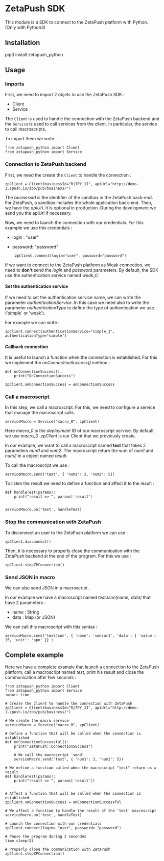 ﻿# ZetaPush SDK #

This module is a SDK to connect to the ZetaPush platform with Python. (Only with Python3)

## Installation

pip3 install zetapush_python

## Usage

### Imports

First, we need to import 2 objets to use the ZetaPush SDK :

 - Client
 - Service

The `Client` is used to handle the connection with the ZetaPush backend and the `Service` is used to call services from the client. In particular, the service to call macroscripts.

To import them we write :

	from zetapush_python import Client
	from zetapush_python import Service
	

### Connection to ZetaPush backend

First, we need the create the `Client` to handle the connection :

	zpClient = Client(businessId="Rj7PY_1I", apiUrl="http://demo-1.zpush.io/zbo/pub/business/")

	
The *businessId* is the identifier of the sandbox in the ZetaPush back-end. For ZetaPush, a sandbox includes the whole application back-end. Then, we have the *apiUrl*. It is optional in production. During the development we send you the apiUrl if necessary.

Now, we need to launch the connection with our credentials. For this example we use this credentials :

 - login : "user"
 - password: "password"

		zpClient.connect(login="user", password="password")

If we want to connect to the ZetaPush platform as Weak connection, we need to **don't** send the *login* and *password* parameters. By default, the SDK use the authentication service named *weak_0*.

#### Set the authentication service

If we need to set the authentication service name, we can write the parameter *authenticationService*. In this case we need also to write the parameter *authenticationType* to define the type of authentication we use. ('simple' or 'weak').

For example we can write :

	zpClient.connect(authenticationService="simple_1", authenticationType="simple")

#### Callback connection

It is useful to launch a function when the connection is established.
For this we implement the *onConnectionSuccess()* method :

	
	def onConnectionSuccess():
		print("OnConnectionSuccess")
	
	zpClient.onConnectionSuccess = onConnectionSuccess



### Call a macroscript

In this step, we call a macroscript. For this, we need to configure a service that manage the macroscript calls.

	serviceMacro = Service("macro_0", zpClient)

Here *macro_0* is the *deployment ID* of our macroscript service. By default we use *macro_0*.
*zpClient* is our Client that we previously create.

In our example, we want to call a macroscript named **test** that takes 2 parameters *num1* and *num2*. The macroscript return the sum of *num1* and *num2* in a object named *result*.

To call the macroscript we use :
	
	serviceMacro.send('test', { 'num1': 3, 'num2': 5})

To listen the result we need to define a function and affect it to the result :

	
	def handleTest(params):
		print("result => ", params['result']

	
	serviceMacro.on('test', handleTest)



### Stop the communication with ZetaPush

To disconnect an user to the ZetaPush platform we can use :

	zpClient.disconnect()

Then, it is necessary to properly close the communication with the ZetaPush backend at the end of the program. For this we use :

	zpClient.stopZPConnection()

### Send JSON in macro

We can also send JSON in a macroscript.

In our example we have a macroscript named *testJson(name, data)* that have 2 parameters :

 - name : String
 - data : Map (or JSON)

We can call this macroscript with this syntax :

	
	serviceMacro.send('testJson', { 'name': 'sensor1', 'data': { 'value': 15, 'unit': 'ppm' }} )
	

## Complete example


Here we have a complete example that launch a connection to the ZetaPush platform, call a macroscript named *test*, print his result and close the communication after few seconds :


	from zetapush_python import Client
	from zetapush_python import Service
	import time
	
	# Create the Client to handle the connection with ZetaPush 
	zpClient = Client(businessId="Rj7PY_1I", apiUrl="http://demo-1.zpush.io/zbo/pub/business/")
	
	# We create the macro service
	serviceMacro = Service("macro_0", zpClient)
	
	# Define a function that will be called when the connection is established
	def onConnectionSuccessful():
	    print("ZetaPush::ConnectionSuccess")
	
	    # We call the macroscript 'send'
	    serviceMacro.send('test', { 'num1': 3, 'num2': 5})
	
	# We define a function called when the macroscript "test" return us a result
	def handleTest(params):
	    print("result => ", params['result'])
	
	
	# Affect a function that will be called when the connection is established
	zpClient.onConnectionSuccess = onConnectionSuccessful
	
	# We affect a function to handle the result of the 'test' macroscript
	serviceMacro.on('test', handleTest)
	
	# Launch the connection with our credentials
	zpClient.connect(login= "user", password= "password")
	
	# Pause the program during 2 secondes
	time.sleep(2)
	
	# Properly close the communication with ZetaPush
	zpClient.stopZPConnection()
